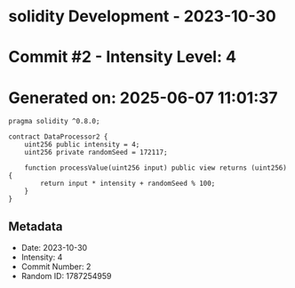 ﻿# solidity Development - 2023-10-30
# Commit #2 - Intensity Level: 4
# Generated on: 2025-06-07 11:01:37
```solidity
pragma solidity ^0.8.0;

contract DataProcessor2 {
    uint256 public intensity = 4;
    uint256 private randomSeed = 172117;

    function processValue(uint256 input) public view returns (uint256) {
        return input * intensity + randomSeed % 100;
    }
}
```
## Metadata
- Date: 2023-10-30
- Intensity: 4
- Commit Number: 2
- Random ID: 1787254959
